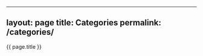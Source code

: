  ---
layout: page
title: Categories
permalink: /categories/
---

{{ page.title }}

<!--div>
  {% assign categories = site.categories | sort %}
    {% for category in categories %}
      <span class="site-tag">
        <a href="#{{ category | first | slugify }}">
          {{ category[0] | replace:'-', ' ' }} ({{ category | last | size }})
        </a>
      </span>
    {% endfor %}
</div-->
